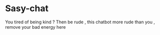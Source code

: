 # Sasy-chat
You tired of being kind ?  Then be rude , this chatbot more rude than you , remove your bad energy here
